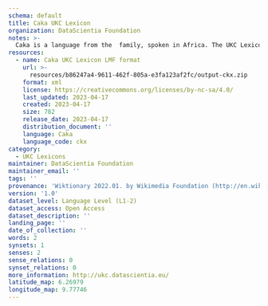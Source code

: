 ```yaml
---
schema: default
title: Caka UKC Lexicon
organization: DataScientia Foundation
notes: >-
  Caka is a language from the  family, spoken in Africa. The UKC Lexicon of Caka is represented as a lexico-semantic network. It consists of words, word senses, synsets, as well as sense-level and synset-level relationships.
resources:
  - name: Caka UKC Lexicon LMF format
    url: >-
      resources/b86247a4-9611-462f-805a-e3fa123af2fc/output-ckx.zip
    format: xml
    license: https://creativecommons.org/licenses/by-nc-sa/4.0/
    last_updated: 2023-04-17
    created: 2023-04-17
    size: 782
    release_date: 2023-04-17
    distribution_document: ''
    language: Caka
    language_code: ckx
category:
  - UKC Lexicons
maintainer: DataScientia Foundation
maintainer_email: ''
tags: ''
provenance: 'Wiktionary 2022.01. by Wikimedia Foundation (http://en.wiktionary.org); Princeton WordNet 2.1 by Princeton University (https://wordnet.princeton.edu)'
version: '1.0'
dataset_level: Language Level (L1-2)
dataset_access: Open Access
dataset_description: ''
landing_page: ''
date_of_collection: ''
words: 2
synsets: 1
senses: 2
sense_relations: 0
synset_relations: 0
more_information: http://ukc.datascientia.eu/
latitude_map: 6.26979
longitude_map: 9.77746
---
```


